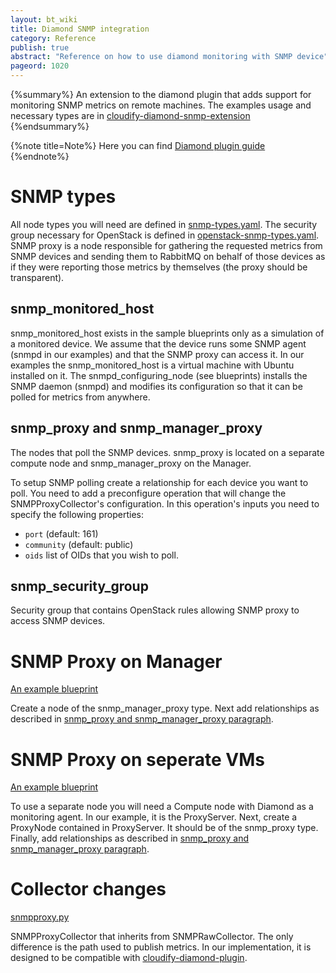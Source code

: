 ```yaml
---
layout: bt_wiki
title: Diamond SNMP integration
category: Reference
publish: true
abstract: "Reference on how to use diamond monitoring with SNMP device"
pageord: 1020
---
```


{%summary%}
An extension to the diamond plugin that adds support for monitoring SNMP metrics on remote machines.
The examples usage and necessary types are in [cloudify-diamond-snmp-extension](https://github.com/cloudify-cosmo/cloudify-diamond-snmp-extension)
{%endsummary%}

{%note title=Note%}
Here you can find [Diamond plugin guide](plugin-diamond.html)
{%endnote%}

# SNMP types
All node types you will need are defined in [snmp-types.yaml](https://github.com/cloudify-cosmo/cloudify-diamond-snmp-extension/blob/CFY-2305-snmp_diamond_integration/snmp-types.yaml). The security group necessary for OpenStack is defined in [openstack-snmp-types.yaml](https://github.com/cloudify-cosmo/cloudify-diamond-snmp-extension/blob/CFY-2305-snmp_diamond_integration/openstack-snmp-types.yaml). SNMP proxy is a node responsible for gathering the requested metrics from SNMP devices and sending them to RabbitMQ on behalf of those devices as if they were reporting those metrics by themselves (the proxy should be transparent).

## snmp_monitored_host
snmp_monitored_host exists in the sample blueprints only as a simulation of a monitored device. We assume that the device runs some SNMP agent (snmpd in our examples) and that the SNMP proxy can access it. In our examples the snmp_monitored_host is a virtual machine with Ubuntu installed on it. The snmpd_configuring_node (see blueprints) installs the SNMP daemon (snmpd) and modifies its configuration so that it can be polled for metrics from anywhere.

## snmp_proxy and snmp_manager_proxy
The nodes that poll the SNMP devices.
snmp_proxy is located on a separate compute node and snmp_manager_proxy on the Manager.

To setup SNMP polling create a relationship for each device you want to poll. You need to add a preconfigure operation that will change the SNMPProxyCollector's configuration. In this operation's inputs you need to specify the following properties:

* `port` (default: 161)
* `community` (default: public)
* `oids` list of OIDs that you wish to poll.

## snmp_security_group
 Security group that contains OpenStack rules allowing SNMP proxy to access SNMP devices.

# SNMP Proxy on Manager
[An example blueprint](https://github.com/cloudify-cosmo/cloudify-diamond-snmp-extension/blob/CFY-2305-snmp_diamond_integration/proxy_on_manager.yaml)


Create a node of the snmp_manager_proxy type. Next add relationships as described in [snmp_proxy and snmp_manager_proxy paragraph](reference-diamond-snmp-integration.html#snmpproxy-and-snmpmanagerproxy).

# SNMP Proxy on seperate VMs
[An example blueprint](https://github.com/cloudify-cosmo/cloudify-diamond-snmp-extension/blob/CFY-2305-snmp_diamond_integration/separate_proxy.yaml)

To use a separate node you will need a Compute node with Diamond as a monitoring agent. In our example, it is the ProxyServer.
Next, create a ProxyNode contained in ProxyServer. It should be of the snmp_proxy type. Finally, add relationships as described in [snmp_proxy and snmp_manager_proxy paragraph](reference-diamond-snmp-integration.html#snmpproxy-and-snmpmanagerproxy).

# Collector changes

[snmpproxy.py](https://github.com/cloudify-cosmo/cloudify-diamond-snmp-extension/blob/CFY-2305-snmp_diamond_integration/collectors/snmpproxy.py)


SNMPProxyCollector that inherits from SNMPRawCollector. The only difference is the path used to publish metrics. In our implementation, it is designed to be compatible with [cloudify-diamond-plugin](https://github.com/cloudify-cosmo/cloudify-diamond-plugin).
